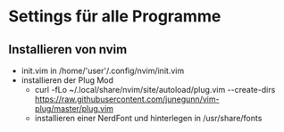# Settings für alle Programme

## Installieren von nvim

- init.vim in /home/'user'/.config/nvim/init.vim
- installieren der Plug Mod 
	- curl -fLo ~/.local/share/nvim/site/autoload/plug.vim --create-dirs https://raw.githubusercontent.com/junegunn/vim-plug/master/plug.vim
	- installieren einer NerdFont und hinterlegen in /usr/share/fonts



